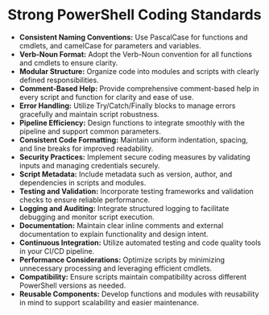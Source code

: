 # Strong PowerShell Coding Standards

- **Consistent Naming Conventions:** Use PascalCase for functions and cmdlets, and camelCase for parameters and variables.
- **Verb-Noun Format:** Adopt the Verb-Noun convention for all functions and cmdlets to ensure clarity.
- **Modular Structure:** Organize code into modules and scripts with clearly defined responsibilities.
- **Comment-Based Help:** Provide comprehensive comment-based help in every script and function for clarity and ease of use.
- **Error Handling:** Utilize Try/Catch/Finally blocks to manage errors gracefully and maintain script robustness.
- **Pipeline Efficiency:** Design functions to integrate smoothly with the pipeline and support common parameters.
- **Consistent Code Formatting:** Maintain uniform indentation, spacing, and line breaks for improved readability.
- **Security Practices:** Implement secure coding measures by validating inputs and managing credentials securely.
- **Script Metadata:** Include metadata such as version, author, and dependencies in scripts and modules.
- **Testing and Validation:** Incorporate testing frameworks and validation checks to ensure reliable performance.
- **Logging and Auditing:** Integrate structured logging to facilitate debugging and monitor script execution.
- **Documentation:** Maintain clear inline comments and external documentation to explain functionality and design intent.
- **Continuous Integration:** Utilize automated testing and code quality tools in your CI/CD pipeline.
- **Performance Considerations:** Optimize scripts by minimizing unnecessary processing and leveraging efficient cmdlets.
- **Compatibility:** Ensure scripts maintain compatibility across different PowerShell versions as needed.
- **Reusable Components:** Develop functions and modules with reusability in mind to support scalability and easier maintenance.
